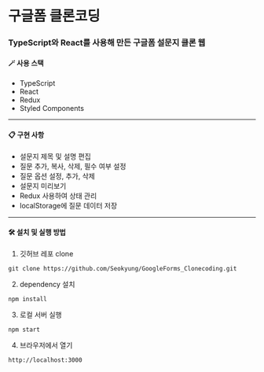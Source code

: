 # 구글폼 클론코딩

### TypeScript와 React를 사용해 만든 구글폼 설문지 클론 웹

#### 🪄 사용 스택

- TypeScript
- React
- Redux
- Styled Components

---

#### 📋 구현 사항

- 설문지 제목 및 설명 편집
- 질문 추가, 복사, 삭제, 필수 여부 설정
- 질문 옵션 설정, 추가, 삭제
- 설문지 미리보기
- Redux 사용하여 상태 관리
- localStorage에 질문 데이터 저장

---

#### 🛠️ 설치 및 실행 방법

1. 깃허브 레포 clone

```
git clone https://github.com/Seokyung/GoogleForms_Clonecoding.git
```

2. dependency 설치

```
npm install
```

3. 로컬 서버 실행

```
npm start
```

4. 브라우저에서 열기

```
http://localhost:3000
```

